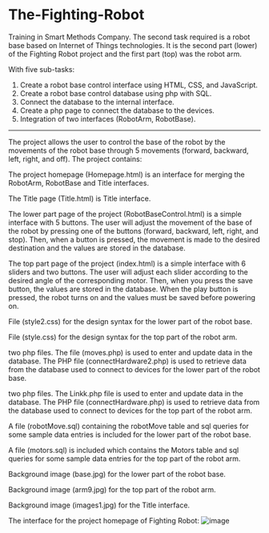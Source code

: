 # The-Fighting-Robot
Training in Smart Methods Company. The second task required is a robot base based on Internet of Things technologies. It is the second part (lower) of the Fighting Robot project and the first part (top) was the robot arm.

With five sub-tasks:
1. Create a robot base control interface using HTML, CSS, and JavaScript.
2. Create a robot base control database using php with SQL.
3. Connect the database to the internal interface.
4. Create a php page to connect the database to the devices.
5. Integration of two interfaces (RobotArm, RobotBase).

***
The project allows the user to control the base of the robot by the movements of the robot base through 5 movements (forward, backward, left, right, and off). The project contains:

The project homepage (Homepage.html) is an interface for merging the RobotArm, RobotBase and Title interfaces.

The Title page (Title.html) is Title interface.

The lower part page of the project (RobotBaseControl.html) is a simple interface with 5 buttons. The user will adjust the movement of the base of the robot by pressing one of the buttons (forward, backward, left, right, and stop). Then, when a button is pressed, the movement is made to the desired destination and the values ​​are stored in the database.

The top part page of the project (index.html) is a simple interface with 6 sliders and two buttons. The user will adjust each slider according to the desired angle of the corresponding motor. Then, when you press the save button, the values ​​are stored in the database. When the play button is pressed, the robot turns on and the values ​​must be saved before powering on.

File (style2.css) for the design syntax for the lower part of the robot base.

File (style.css) for the design syntax for the top part of the robot arm.

two php files. The file (moves.php) is used to enter and update data in the database. The PHP file (connectHardware2.php) is used to retrieve data from the database used to connect to devices for the lower part of the robot base.

two php files. The Linkk.php file is used to enter and update data in the database. The PHP file (connectHardware.php) is used to retrieve data from the database used to connect to devices for the top part of the robot arm.

A file (robotMove.sql) containing the robotMove table and sql queries for some sample data entries is included for the lower part of the robot base.

A file (motors.sql) is included which contains the Motors table and sql queries for some sample data entries for the top part of the robot arm.

Background image (base.jpg) for the lower part of the robot base.

Background image (arm9.jpg) for the top part of the robot arm.

Background image (images1.jpg) for the Title interface.

The interface for the project homepage of Fighting Robot:
![image](https://user-images.githubusercontent.com/47089835/124836687-1410e880-df8c-11eb-8cb7-b2f8ca35a316.png)

